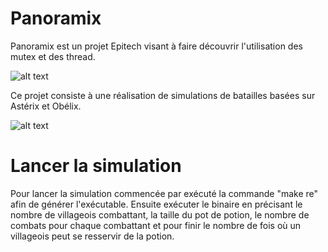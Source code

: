 # Panoramix
Panoramix est un projet Epitech visant à faire découvrir l'utilisation des mutex et des thread.

![alt text](https://zupimages.net/up/22/28/geps.png)

Ce projet consiste à une réalisation de simulations de batailles basées sur Astérix et Obélix.

![alt text](https://zupimages.net/up/22/28/a8ns.png)

# Lancer la simulation
Pour lancer la simulation commencée par exécuté la commande "make re" afin de générer l'exécutable. Ensuite exécuter le binaire en précisant le nombre de villageois combattant, la taille du pot de potion, le nombre de combats pour chaque combattant et pour finir le nombre de fois où un villageois peut se resservir de la potion.